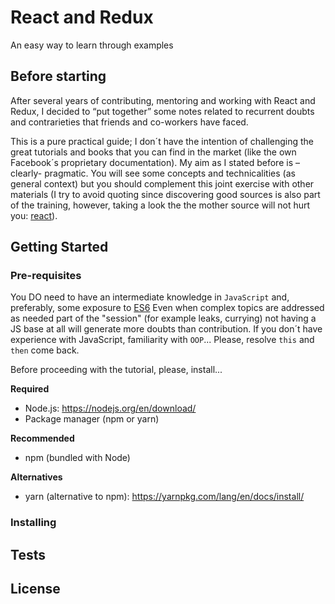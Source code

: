 # React and Redux

An easy way to learn through examples

## Before starting

After several years of contributing, mentoring and working with React and Redux, I decided to “put together” some notes related to recurrent doubts and contrarieties that friends and co-workers have faced.

This is a pure practical guide; I don´t have the intention of challenging the great tutorials and books that you can find in the market (like the own Facebook´s proprietary documentation). My aim as I stated before is –clearly- pragmatic. You will see some concepts and technicalities (as general context) but you should complement this joint exercise with other materials (I try to avoid quoting since discovering good sources is also part of the training, however, taking a look the the mother source will not hurt you: [react](https://github.com/facebook/react)).

## Getting Started

### Pre-requisites

You DO need to have an intermediate knowledge in `JavaScript` and, preferably, some exposure to [ES6](http://es6-features.org)
Even when complex topics are addressed as needed part of the "session" (for example leaks, currying) not having a JS base at all will generate more doubts than contribution. If you don´t have experience with JavaScript, familiarity with `OOP`... Please, resolve `this` and `then` come back.

Before proceeding with the tutorial, please, install...

**Required**

* Node.js: https://nodejs.org/en/download/
* Package manager (npm or yarn)

**Recommended**

* npm (bundled with Node)

**Alternatives**

* yarn (alternative to npm): https://yarnpkg.com/lang/en/docs/install/

### Installing

## Tests

## License
